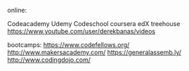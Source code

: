 online:

Codeacademy
Udemy
Codeschool
coursera
edX
treehouse
https://www.youtube.com/user/derekbanas/videos


bootcamps:
https://www.codefellows.org/
http://www.makersacademy.com/
https://generalassemb.ly/
http://www.codingdojo.com/
